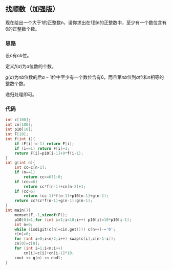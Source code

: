 ## 找顺数（加强版）

现在给出一个大于1的正整数n，请你求出在1到n的正整数中，至少有一个数位含有6的正整数个数。

### 思路

设$n$有$nb$位。

定义$f(a)$为$a$位数的个数。

$g(a)$为$nb$位数的后$a-1$位中至少有一个数位含有6，而且第$nb$位到$a$位和$n$相等的整数个数。

递归处理即可。

### 代码

```cpp
int c[100];
int cn[100];
int p10[10];
int F[10];
int f(int i){
    if (F[i]!=-1) return F[i];
    if (i==1) return F[i]=1;
    return F[i]=p10[i-1]+9*f(i-1);
}
int g(int n){
    int cc=c[n-1];
    if (n==1)
        return cc>=6?1:0;
    if (cc==6) 
        return cc*f(n-1)+cn[n-2]+1;
    if (cc>6)
        return (cc-1)*f(n-1)+p10[n-1]+g(n-1);
    return cc?cc*f(n-1)+g(n-1):g(n-1);
}
int main(){
    memset(F,-1,sizeof(F));
    p10[0]=1;for (int i=1;i<10;i++) p10[i]=10*p10[i-1];  
    int n=0;
    while (isdigit(c[n]=cin.get())) c[n++]-='0';
    c[n]=0;
    for (int i=0;i<n/2;i++) swap(c[i],c[n-1-i]);
    cn[0]=c[0];
    for (int i=1;i<n;i++)
        cn[i]=c[i]+cn[i-1]*10;
    cout << g(n) << endl;
}
```




